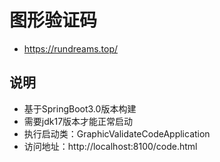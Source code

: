 # 图形验证码

- https://rundreams.top/

## 说明
- 基于SpringBoot3.0版本构建
- 需要jdk17版本才能正常启动
- 执行启动类：GraphicValidateCodeApplication
- 访问地址：http://localhost:8100/code.html
